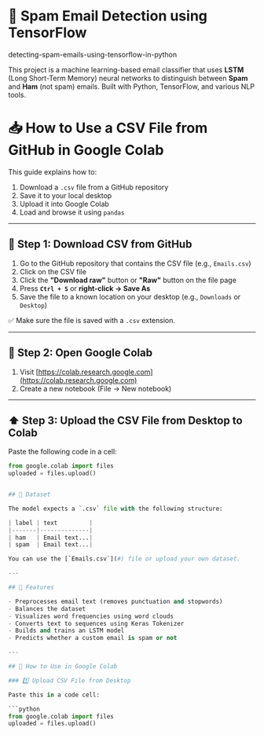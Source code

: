 # 📧 Spam Email Detection using TensorFlow
detecting-spam-emails-using-tensorflow-in-python

This project is a machine learning-based email classifier that uses **LSTM** (Long Short-Term Memory) neural networks to distinguish between **Spam** and **Ham** (not spam) emails. Built with Python, TensorFlow, and various NLP tools.
# 📥 How to Use a CSV File from GitHub in Google Colab

This guide explains how to:

1. Download a `.csv` file from a GitHub repository
2. Save it to your local desktop
3. Upload it into Google Colab
4. Load and browse it using `pandas`

---

## 📁 Step 1: Download CSV from GitHub

1. Go to the GitHub repository that contains the CSV file (e.g., `Emails.csv`)
2. Click on the CSV file
3. Click the **"Download raw"** button or **"Raw"** button on the file page
4. Press **`Ctrl + S`** or **right-click → Save As**
5. Save the file to a known location on your desktop (e.g., `Downloads` or `Desktop`)

✅ Make sure the file is saved with a `.csv` extension.

---

## 🧭 Step 2: Open Google Colab

1. Visit [https://colab.research.google.com](https://colab.research.google.com)
2. Create a new notebook (File → New notebook)

---

## ⬆️ Step 3: Upload the CSV File from Desktop to Colab

Paste the following code in a cell:

```python
from google.colab import files
uploaded = files.upload()


## 📂 Dataset

The model expects a `.csv` file with the following structure:

| label | text         |
|-------|--------------|
| ham   | Email text...|
| spam  | Email text...|

You can use the [`Emails.csv`](#) file or upload your own dataset.

---

## 🚀 Features

- Preprocesses email text (removes punctuation and stopwords)
- Balances the dataset
- Visualizes word frequencies using word clouds
- Converts text to sequences using Keras Tokenizer
- Builds and trains an LSTM model
- Predicts whether a custom email is spam or not

---

## 📁 How to Use in Google Colab

### 1️⃣ Upload CSV File from Desktop

Paste this in a code cell:

```python
from google.colab import files
uploaded = files.upload()
